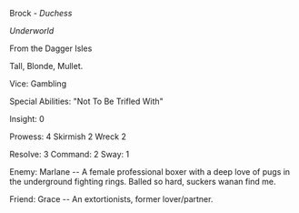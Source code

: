 Brock - _Duchess_

*Underworld*

From the Dagger Isles

Tall, Blonde, Mullet.

Vice: Gambling

Special Abilities: "Not To Be Trifled With"


Insight: 0

Prowess: 4
Skirmish 2
Wreck 2

Resolve: 3
Command: 2
Sway: 1



Enemy: Marlane -- A female professional boxer with a deep love of pugs in the underground fighting rings. Balled so hard, suckers wanan find me.

Friend: Grace -- An extortionists, former lover/partner.

